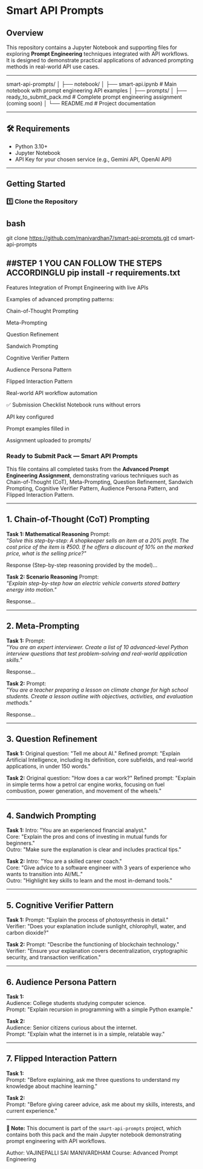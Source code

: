 
# Smart API Prompts

## Overview
This repository contains a Jupyter Notebook and supporting files for exploring **Prompt Engineering** techniques integrated with API workflows.  
It is designed to demonstrate practical applications of advanced prompting methods in real-world API use cases.

---
smart-api-prompts/
│
├── notebook/
│ ├── smart-api.ipynb # Main notebook with prompt engineering API examples
│
├── prompts/
│ ├── ready_to_submit_pack.md # Complete prompt engineering assignment (coming soon)
│
└── README.md # Project documentation



---

## 🛠 Requirements
- Python 3.10+
- Jupyter Notebook
- API Key for your chosen service (e.g., Gemini API, OpenAI API)

---

## Getting Started

### 1️⃣ Clone the Repository
## bash
git clone  https://github.com/manivardhan7/smart-api-prompts.git
cd smart-api-prompts

##STEP 1 YOU CAN FOLLOW THE STEPS ACCORDINGLU
pip install -r requirements.txt
----------


Features
Integration of Prompt Engineering with live APIs

Examples of advanced prompting patterns:

Chain-of-Thought Prompting

Meta-Prompting

Question Refinement

Sandwich Prompting

Cognitive Verifier Pattern

Audience Persona Pattern

Flipped Interaction Pattern

Real-world API workflow automation

✅ Submission Checklist
 Notebook runs without errors

 API key configured

 Prompt examples filled in

 Assignment uploaded to prompts/

 ### Ready to Submit Pack — Smart API Prompts

This file contains all completed tasks from the **Advanced Prompt Engineering Assignment**, demonstrating various techniques such as Chain-of-Thought (CoT), Meta-Prompting, Question Refinement, Sandwich Prompting, Cognitive Verifier Pattern, Audience Persona Pattern, and Flipped Interaction Pattern.

---

## 1. Chain-of-Thought (CoT) Prompting

**Task 1: Mathematical Reasoning**
Prompt:  
*"Solve this step-by-step: A shopkeeper sells an item at a 20% profit. The cost price of the item is ₹500. If he offers a discount of 10% on the marked price, what is the selling price?"*

Response (Step-by-step reasoning provided by the model)...

**Task 2: Scenario Reasoning**
Prompt:  
*"Explain step-by-step how an electric vehicle converts stored battery energy into motion."*

Response...

---

## 2. Meta-Prompting

**Task 1:**
Prompt:  
*"You are an expert interviewer. Create a list of 10 advanced-level Python interview questions that test problem-solving and real-world application skills."*

Response...

**Task 2:**
Prompt:  
*"You are a teacher preparing a lesson on climate change for high school students. Create a lesson outline with objectives, activities, and evaluation methods."*

Response...

---

## 3. Question Refinement

**Task 1:**
Original question: "Tell me about AI."
Refined prompt: "Explain Artificial Intelligence, including its definition, core subfields, and real-world applications, in under 150 words."

**Task 2:**
Original question: "How does a car work?"
Refined prompt: "Explain in simple terms how a petrol car engine works, focusing on fuel combustion, power generation, and movement of the wheels."

---

## 4. Sandwich Prompting

**Task 1:**
Intro: "You are an experienced financial analyst."  
Core: "Explain the pros and cons of investing in mutual funds for beginners."  
Outro: "Make sure the explanation is clear and includes practical tips."

**Task 2:**
Intro: "You are a skilled career coach."  
Core: "Give advice to a software engineer with 3 years of experience who wants to transition into AI/ML."  
Outro: "Highlight key skills to learn and the most in-demand tools."

---

## 5. Cognitive Verifier Pattern

**Task 1:**
Prompt: "Explain the process of photosynthesis in detail."  
Verifier: "Does your explanation include sunlight, chlorophyll, water, and carbon dioxide?"

**Task 2:**
Prompt: "Describe the functioning of blockchain technology."  
Verifier: "Ensure your explanation covers decentralization, cryptographic security, and transaction verification."

---

## 6. Audience Persona Pattern

**Task 1:**  
Audience: College students studying computer science.  
Prompt: "Explain recursion in programming with a simple Python example."

**Task 2:**  
Audience: Senior citizens curious about the internet.  
Prompt: "Explain what the internet is in a simple, relatable way."

---

## 7. Flipped Interaction Pattern

**Task 1:**  
Prompt: "Before explaining, ask me three questions to understand my knowledge about machine learning."

**Task 2:**  
Prompt: "Before giving career advice, ask me about my skills, interests, and current experience."

---

**📌 Note:** This document is part of the `smart-api-prompts` project, which contains both this pack and the main Jupyter notebook demonstrating prompt engineering with API workflows.



Author: VAJINEPALLI SAI MANIVARDHAM
Course: Advanced Prompt Engineering
